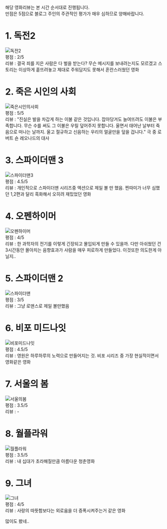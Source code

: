 해당 영화리뷰는 본 시간 순서대로 진행됩니다.<br>
만점은 5점으로 블로그 주인의 주관적인 평가가 매우 심하므로 양해바랍니다.<br>
<h1>1. 독전2 </h1>
<img src="./독전2.jpeg" alt="독전2"></img><br/>
평점 : 2/5<br>
리뷰 : 결국 죄를 지은 사람은 다 벌을 받는다? 무슨 메시지를 보내려는지도 모르겠고 스토리는 이상하게 흩뜨려놓고 제대로 주워담지도 못해서 혼란스러웠던 영화
<br>

<h1>2. 죽은 시인의 사회</h1>
<img src="./죽은시인의사회.jpeg" alt="죽은시인의사회"></img><br/>
평점 : 5/5<br>
리뷰 : "진실은 발을 차갑게 하는 이불 같은 것입니다. 잡아당겨도 늘여뜨려도 이불은 부족합니다. 무슨 수를 써도 그 이불은 우릴 덮어주지 못합니다. 울면서 태어난 날부터 죽음으로 떠나는 날까지. 울고 절규하고 신음하는 우리의 얼굴만을 덮을 겁니다." 극 중 로버트 숀 레오나드의 대사<br>

<h1>3. 스파이더맨 3</h1>
<img src="./스파이더맨3.jpeg" alt="스파이더맨3"></img><br/>
평점 : 4.5/5<br>
리뷰 : 개인적으로 스파이더맨 시리즈중 액션으로 제일 볼 만 했음. 찐따미가 너무 심했던 1,2편과 달리 흑화해서 오히려 재밌었던 영화<br>

<h1>4. 오펜하이머 </h1>
<img src="./오펜하이머.jpeg" alt="오펜하이머"></img><br/>
평점 : 4/5<br>
리뷰 : 한 과학자의 전기를 이렇게 긴장되고 몰입되게 만들 수 있을까. 다만 아쉬웠던 건 3시간동안 몰아치는 음향효과가 사람을 매우 피로하게 만들었다. 이것또한 의도한게 아닐지..<br>

<h1>5. 스파이더맨 2</h1>
<img src="./스파이더맨2.jpeg" alt="스파이더맨"></img><br/
>
평점 : 3/5<br>
리뷰 : 그냥 로맨스로 제일 볼만했음<br>

<h1>6. 비포 미드나잇</h1>
<img src="./비포미드나잇.jpeg" alt="비포미드나잇"></img><br/>
평점 : 4.5/5<br>
리뷰 : 영원은 하루하루의 노력으로 만들어지는 것. 비포 시리즈 중 가장 현실적이면서 영화같은 영화<br>

<h1>7. 서울의 봄</h1>
<img src="./서울의봄.jpeg" alt="서울의봄"></img><br/>
평점 : 3.5/5<br>
리뷰 : - <br>

<h1>8. 월플라워</h1>
<img src="./월플라워.jpeg" alt="월플라워"></img><br/>
평점 : 3.5/5<br>
리뷰 : 내 십대가 초라해질만큼 아름다운 청춘영화<br>

<h1>9. 그녀</h1>
<img src="./그녀.jpeg" alt="그녀"></img><br/>
평점 : 4/5<br>
리뷰 : 사랑의 따뜻함보다는 외로움을 더 증폭시켜주는거 같은 영화<br>

많이도 봤네..

